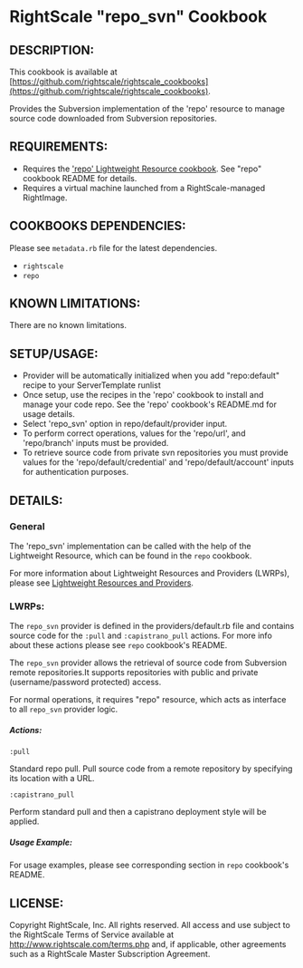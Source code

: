 # RightScale "repo_svn" Cookbook

## DESCRIPTION:

This cookbook is available at [https://github.com/rightscale/rightscale_cookbooks](https://github.com/rightscale/rightscale_cookbooks).

Provides the Subversion implementation of the 'repo' resource to
manage source code downloaded from Subversion repositories.

## REQUIREMENTS:

* Requires the ['repo' Lightweight Resource cookbook][repo]. See "repo" cookbook
  README for details.
* Requires a virtual machine launched from a RightScale-managed RightImage.

[repo]: https://github.com/rightscale/rightscale_cookbooks/tree/master/cookbooks/repo

## COOKBOOKS DEPENDENCIES:

Please see `metadata.rb` file for the latest dependencies.

* `rightscale`
* `repo`

## KNOWN LIMITATIONS:

There are no known limitations.

## SETUP/USAGE:

* Provider will be automatically initialized when you add "repo:default" recipe
  to your ServerTemplate runlist
* Once setup, use the recipes in the 'repo' cookbook to install and manage your
  code repo.
  See the 'repo' cookbook's README.md for usage details.
* Select 'repo_svn' option in repo/default/provider input.
* To perform correct operations, values for the 'repo/url', and 'repo/branch'
  inputs must be provided.
* To retrieve source code from private svn repositories you must provide values
  for the 'repo/default/credential' and 'repo/default/account' inputs for
  authentication purposes.

## DETAILS:

### General

The 'repo_svn' implementation can be called with the help of the Lightweight
Resource, which can be found in the `repo` cookbook.

For more information about Lightweight Resources and Providers (LWRPs), please
see [Lightweight Resources and Providers][Guide].

[Guide]: http://support.rightscale.com/12-Guides/Chef_Cookbooks_Developer_Guide/04-Developer/06-Development_Resources/Lightweight_Resources_and_Providers_(LWRP)

### LWRPs:

The `repo_svn` provider is defined in the providers/default.rb file and contains
source code for the `:pull` and `:capistrano_pull` actions.
For more info about these actions please see `repo` cookbook's README.

The `repo_svn` provider allows the retrieval of source code from Subversion
remote repositories.It supports repositories with public and private
(username/password protected) access.

For normal operations, it requires "repo" resource, which acts as interface to
all `repo_svn` provider logic.

##### Actions:

`:pull`

Standard repo pull. Pull source code from a remote repository by specifying its
location with a URL.

`:capistrano_pull`

Perform standard pull and then a capistrano deployment style will be applied.

##### Usage Example:

For usage examples, please see corresponding section in `repo` cookbook's
README.

## LICENSE:

Copyright RightScale, Inc. All rights reserved.
All access and use subject to the RightScale Terms of Service available at
http://www.rightscale.com/terms.php and, if applicable, other agreements
such as a RightScale Master Subscription Agreement.
